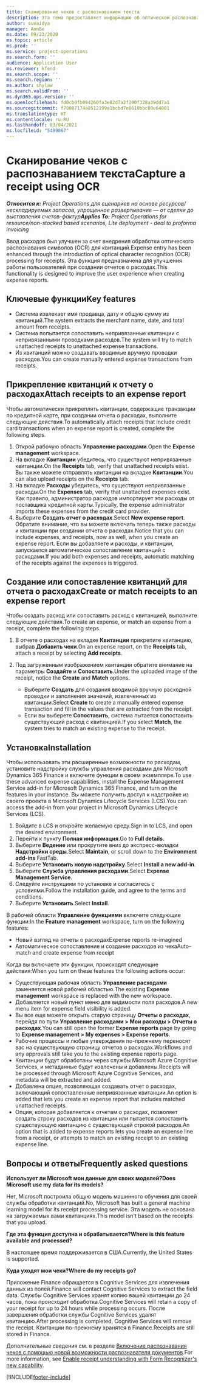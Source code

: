 ```yaml
---
title: Сканирование чеков с распознаванием текста
description: Эта тема предоставляет информацию об оптическом распознавании символов (OCR) для квитанций.
author: suvaidya
manager: AnnBe
ms.date: 09/23/2020
ms.topic: article
ms.prod: ''
ms.service: project-operations
ms.search.form: ''
audience: Application User
ms.reviewer: kfend
ms.search.scope: ''
ms.search.region: ''
ms.author: shylaw
ms.search.validFrom: ''
ms.dyn365.ops.version: ''
ms.openlocfilehash: fd0cb0fb094260fa3e82d7a2f200f328a39dd7a1
ms.sourcegitcommit: f78087174a8512199a1bcbd7e8610bbc80e64801
ms.translationtype: HT
ms.contentlocale: ru-RU
ms.lasthandoff: 03/04/2021
ms.locfileid: "5499867"
---
```

# <a name="capture-a-receipt-using-ocr"></a><span data-ttu-id="81303-103">Сканирование чеков с распознаванием текста</span><span class="sxs-lookup"><span data-stu-id="81303-103">Capture a receipt using OCR</span></span>

<span data-ttu-id="81303-104">_**Относится к:** Project Operations для сценариев на основе ресурсов/нескладируемых запасов, упрощенное развертывание — от сделки до выставления счетов-фактур_</span><span class="sxs-lookup"><span data-stu-id="81303-104">_**Applies To:** Project Operations for resource/non-stocked based scenarios, Lite deployment - deal to proforma invoicing_</span></span>

<span data-ttu-id="81303-105">Ввод расходов был улучшен за счет внедрения обработки оптического распознавания символов (OCR) для квитанций.</span><span class="sxs-lookup"><span data-stu-id="81303-105">Expense entry has been enhanced through the introduction of optical character recognition (OCR) processing for receipts.</span></span> <span data-ttu-id="81303-106">Эта функция предназначена для улучшения работы пользователей при создании отчетов о расходах.</span><span class="sxs-lookup"><span data-stu-id="81303-106">This functionality is designed to improve the user experience when creating expense reports.</span></span>

## <a name="key-features"></a><span data-ttu-id="81303-107">Ключевые функции</span><span class="sxs-lookup"><span data-stu-id="81303-107">Key features</span></span>

- <span data-ttu-id="81303-108">Система извлекает имя продавца, дату и общую сумму из квитанций.</span><span class="sxs-lookup"><span data-stu-id="81303-108">The system extracts the merchant name, date, and total amount from receipts.</span></span>
- <span data-ttu-id="81303-109">Система попытается сопоставить непривязанные квитанции с непривязанными проводками расходов.</span><span class="sxs-lookup"><span data-stu-id="81303-109">The system will try to match unattached receipts to unattached expense transactions.</span></span>
- <span data-ttu-id="81303-110">Из квитанций можно создавать вводимые вручную проводки расходов.</span><span class="sxs-lookup"><span data-stu-id="81303-110">You can create manually entered expense transactions from receipts.</span></span>

## <a name="attach-receipts-to-an-expense-report"></a><span data-ttu-id="81303-111">Прикрепление квитанций к отчету о расходах</span><span class="sxs-lookup"><span data-stu-id="81303-111">Attach receipts to an expense report</span></span>

<span data-ttu-id="81303-112">Чтобы автоматически прикреплять квитанции, содержащие транзакции по кредитной карте, при создании отчета о расходах, выполните следующие действия.</span><span class="sxs-lookup"><span data-stu-id="81303-112">To automatically attach receipts that include credit card transactions when an expense report is created, complete the following steps.</span></span>

  1. <span data-ttu-id="81303-113">Открой рабочую область **Управление расходами**.</span><span class="sxs-lookup"><span data-stu-id="81303-113">Open the **Expense management** workspace.</span></span>
  2. <span data-ttu-id="81303-114">На вкладке **Квитанции** убедитесь, что существуют непривязанные квитанции.</span><span class="sxs-lookup"><span data-stu-id="81303-114">On the **Receipts** tab, verify that unattached receipts exist.</span></span> <span data-ttu-id="81303-115">Вы также можете отправлять квитанции на вкладке **Квитанции**.</span><span class="sxs-lookup"><span data-stu-id="81303-115">You can also upload receipts on the **Receipts** tab.</span></span>
  3. <span data-ttu-id="81303-116">На вкладке **Расходы** убедитесь, что существуют непривязанные расходы.</span><span class="sxs-lookup"><span data-stu-id="81303-116">On the **Expenses** tab, verify that unattached expenses exist.</span></span> <span data-ttu-id="81303-117">Как правило, администратор расходов импортирует эти расходы от поставщика кредитной карты.</span><span class="sxs-lookup"><span data-stu-id="81303-117">Typically, the expense administrator imports these expenses from the credit card provider.</span></span>
  4. <span data-ttu-id="81303-118">Выберите **Создать отчет о расходах**.</span><span class="sxs-lookup"><span data-stu-id="81303-118">Select **New expense report**.</span></span> <span data-ttu-id="81303-119">Обратите внимание, что вы можете включать теперь также расходы и квитанции при создании отчета о расходах.</span><span class="sxs-lookup"><span data-stu-id="81303-119">Notice that you can include expenses, and receipts, now as well, when you create an expense report.</span></span> <span data-ttu-id="81303-120">Если вы добавляете и расходы, и квитанции, запускается автоматическое сопоставление квитанций с расходами.</span><span class="sxs-lookup"><span data-stu-id="81303-120">If you add both expenses and receipts, automatic matching of the receipts against the expenses is triggered.</span></span>

## <a name="create-or-match-receipts-to-an-expense-report"></a><span data-ttu-id="81303-121">Создание или сопоставление квитанций для отчета о расходах</span><span class="sxs-lookup"><span data-stu-id="81303-121">Create or match receipts to an expense report</span></span>
<span data-ttu-id="81303-122">Чтобы создать расход или сопоставить расход с квитанцией, выполните следующие действия.</span><span class="sxs-lookup"><span data-stu-id="81303-122">To create an expense, or match an expense from a receipt, complete the following steps.</span></span>

  1. <span data-ttu-id="81303-123">В отчете о расходах на вкладке **Квитанции** прикрепите квитанцию, выбрав **Добавить чеки**.</span><span class="sxs-lookup"><span data-stu-id="81303-123">On an expense report, on the **Receipts** tab, attach a receipt by selecting **Add receipts**.</span></span>
  2. <span data-ttu-id="81303-124">Под загруженным изображением квитанции обратите внимание на параметры **Создайте** и **Сопоставить**.</span><span class="sxs-lookup"><span data-stu-id="81303-124">Under the uploaded image of the receipt, notice the **Create** and **Match** options.</span></span>

      - <span data-ttu-id="81303-125">Выберите **Создать** для создания вводимой вручную расходной проводки и заполнения значений, извлеченных из квитанции.</span><span class="sxs-lookup"><span data-stu-id="81303-125">Select **Create** to create a manually entered expense transaction and fill in the values that are extracted from the receipt.</span></span>
      - <span data-ttu-id="81303-126">Если вы выберете **Сопоставить**, система пытается сопоставить существующий расход с квитанцией.</span><span class="sxs-lookup"><span data-stu-id="81303-126">If you select **Match**, the system tries to match an existing expense to the receipt.</span></span>

## <a name="installation"></a><span data-ttu-id="81303-127">Установка</span><span class="sxs-lookup"><span data-stu-id="81303-127">Installation</span></span>

<span data-ttu-id="81303-128">Чтобы использовать эти расширенные возможности по расходам, установите надстройку службы управления расходами для Microsoft Dynamics 365 Finance и включите функции в своем экземпляре.</span><span class="sxs-lookup"><span data-stu-id="81303-128">To use these advanced expense capabilities, install the Expense Management Service add-in for Microsoft Dynamics 365 Finance, and turn on the features in your instance.</span></span> <span data-ttu-id="81303-129">Вы можете получить доступ к надстройке из своего проекта в Microsoft Dynamics Lifecycle Services (LCS).</span><span class="sxs-lookup"><span data-stu-id="81303-129">You can access the add-in from your project in Microsoft Dynamics Lifecycle Services (LCS).</span></span>

1. <span data-ttu-id="81303-130">Войдите в LCS и откройте желаемую среду.</span><span class="sxs-lookup"><span data-stu-id="81303-130">Sign in to LCS, and open the desired environment.</span></span>
2. <span data-ttu-id="81303-131">Перейти к пункту **Полная информация**.</span><span class="sxs-lookup"><span data-stu-id="81303-131">Go to **Full details**.</span></span>
3. <span data-ttu-id="81303-132">Выберите **Ведение** или прокрутите вниз до экспресс-вкладки **Надстройки среды**.</span><span class="sxs-lookup"><span data-stu-id="81303-132">Select **Maintain**, or scroll down to the **Environment add-ins** FastTab.</span></span>
4. <span data-ttu-id="81303-133">Выберите **Установить новую надстройку**.</span><span class="sxs-lookup"><span data-stu-id="81303-133">Select **Install a new add-in**.</span></span>
5. <span data-ttu-id="81303-134">Выберите **Служба управления расходами**.</span><span class="sxs-lookup"><span data-stu-id="81303-134">Select **Expense Management Service**.</span></span>
6. <span data-ttu-id="81303-135">Следуйте инструкциям по установке и согласитесь с условиями.</span><span class="sxs-lookup"><span data-stu-id="81303-135">Follow the installation guide, and agree to the terms and conditions.</span></span>
7. <span data-ttu-id="81303-136">Выберите **Установить**.</span><span class="sxs-lookup"><span data-stu-id="81303-136">Select **Install**.</span></span>

<span data-ttu-id="81303-137">В рабочей области **Управление функциями** включите следующие функции:</span><span class="sxs-lookup"><span data-stu-id="81303-137">In the **Feature management** workspace, turn on the following features:</span></span>

- <span data-ttu-id="81303-138">Новый взгляд на отчеты о расходах</span><span class="sxs-lookup"><span data-stu-id="81303-138">Expense reports re-imagined</span></span>
- <span data-ttu-id="81303-139">Автоматическое сопоставление и создание расходов из чека</span><span class="sxs-lookup"><span data-stu-id="81303-139">Auto-match and create expense from receipt</span></span>

<span data-ttu-id="81303-140">Когда вы включаете эти функции, происходят следующие действия:</span><span class="sxs-lookup"><span data-stu-id="81303-140">When you turn on these features the following actions occur:</span></span>

- <span data-ttu-id="81303-141">Существующая рабочая область **Управление расходами** заменяется новой рабочей областью.</span><span class="sxs-lookup"><span data-stu-id="81303-141">The existing **Expense management** workspace is replaced with the new workspace.</span></span>
- <span data-ttu-id="81303-142">Добавляется новый пункт меню для видимости поля расходов.</span><span class="sxs-lookup"><span data-stu-id="81303-142">A new menu item for expense field visibility is added.</span></span>
- <span data-ttu-id="81303-143">Вы все еще можете открыть старую страницу **Отчеты о расходах**, перейдя по пути **Управление расходами > Мои расходы > Отчеты о расходах**.</span><span class="sxs-lookup"><span data-stu-id="81303-143">You can still open the former **Expense reports** page by going to **Expense management > My expenses > Expense reports**.</span></span>
- <span data-ttu-id="81303-144">Рабочие процессы и любые утверждения по-прежнему переносят вас на существующую страницу отчетов о расходах.</span><span class="sxs-lookup"><span data-stu-id="81303-144">Workflows and any approvals still take you to the existing expense reports page.</span></span>
- <span data-ttu-id="81303-145">Квитанции будут обработаны через службы Microsoft Azure Cognitive Services, и метаданные будут извлечены и добавлены.</span><span class="sxs-lookup"><span data-stu-id="81303-145">Receipts will be processed through Microsoft Azure Cognitive Services, and metadata will be extracted and added.</span></span>
- <span data-ttu-id="81303-146">Добавлена опция, позволяющая создавать отчет о расходах, включающий сопоставленные непривязанные квитанции.</span><span class="sxs-lookup"><span data-stu-id="81303-146">An option is added that lets you create an expense report that includes matched unattached receipts.</span></span>
- <span data-ttu-id="81303-147">Опция, которая добавляется к отчетам о расходах, позволяет создать строку расходов из квитанции или пытается сопоставить существующую квитанцию с существующей строкой расходов.</span><span class="sxs-lookup"><span data-stu-id="81303-147">An option that is added to expense reports lets you create an expense line from a receipt, or attempts to match an existing receipt to an existing expense line.</span></span>

## <a name="frequently-asked-questions"></a><span data-ttu-id="81303-148">Вопросы и ответы</span><span class="sxs-lookup"><span data-stu-id="81303-148">Frequently asked questions</span></span>

<span data-ttu-id="81303-149">**Использует ли Microsoft мои данные для своих моделей?**</span><span class="sxs-lookup"><span data-stu-id="81303-149">**Does Microsoft use my data for its models?**</span></span>

<span data-ttu-id="81303-150">Нет, Microsoft построила общую модель машинного обучения для своей службы обработки квитанций.</span><span class="sxs-lookup"><span data-stu-id="81303-150">No, Microsoft has built a general machine learning model for its receipt processing service.</span></span> <span data-ttu-id="81303-151">Эта модель не основана на загружаемых вами квитанциях.</span><span class="sxs-lookup"><span data-stu-id="81303-151">This model isn't based on the receipts that you upload.</span></span>

<span data-ttu-id="81303-152">**Где эта функция доступна и обрабатывается?**</span><span class="sxs-lookup"><span data-stu-id="81303-152">**Where is this feature available and processed?**</span></span>

<span data-ttu-id="81303-153">В настоящее время поддерживается в США.</span><span class="sxs-lookup"><span data-stu-id="81303-153">Currently, the United States is supported.</span></span>

<span data-ttu-id="81303-154">**Куда уходят мои чеки?**</span><span class="sxs-lookup"><span data-stu-id="81303-154">**Where do my receipts go?**</span></span>

<span data-ttu-id="81303-155">Приложение Finance обращается в Cognitive Services для извлечения данных из полей.</span><span class="sxs-lookup"><span data-stu-id="81303-155">Finance will contact Cognitive Services to extract the field data.</span></span> <span data-ttu-id="81303-156">Службы Cognitive Services хранят копию вашей квитанции до 24 часов, пока происходит обработка.</span><span class="sxs-lookup"><span data-stu-id="81303-156">Cognitive Services will retain a copy of your receipt for up to 24 hours while processing occurs.</span></span> <span data-ttu-id="81303-157">После завершения обработки службы Cognitive Services удалят квитанцию.</span><span class="sxs-lookup"><span data-stu-id="81303-157">After processing is completed, Cognitive Services will remove the receipt.</span></span> <span data-ttu-id="81303-158">Квитанции по-прежнему хранятся в Finance.</span><span class="sxs-lookup"><span data-stu-id="81303-158">Receipts are still stored in Finance.</span></span>

<span data-ttu-id="81303-159">Дополнительные сведения см. в разделе [Включение распознавания чеков с помощью новой возможности распознавателя документов](https://azure.microsoft.com/blog/enable-receipt-understanding-with-form-recognizer-s-new-capability/).</span><span class="sxs-lookup"><span data-stu-id="81303-159">For more information, see [Enable receipt understanding with Form Recognizer's new capability](https://azure.microsoft.com/blog/enable-receipt-understanding-with-form-recognizer-s-new-capability/).</span></span>


[!INCLUDE[footer-include](../includes/footer-banner.md)]
